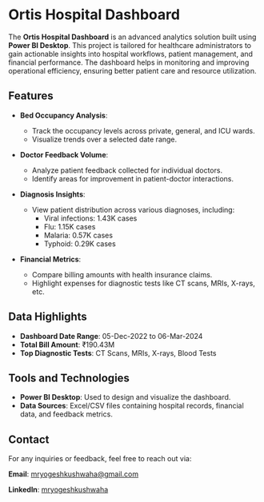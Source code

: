 # Ortis Hospital Dashboard

The **Ortis Hospital Dashboard** is an advanced analytics solution built using **Power BI Desktop**. This project is tailored for healthcare administrators to gain actionable insights into hospital workflows, patient management, and financial performance. The dashboard helps in monitoring and improving operational efficiency, ensuring better patient care and resource utilization.

## Features

- **Bed Occupancy Analysis**:
  - Track the occupancy levels across private, general, and ICU wards.
  - Visualize trends over a selected date range.

- **Doctor Feedback Volume**:
  - Analyze patient feedback collected for individual doctors.
  - Identify areas for improvement in patient-doctor interactions.

- **Diagnosis Insights**:
  - View patient distribution across various diagnoses, including:
    - Viral infections: 1.43K cases
    - Flu: 1.15K cases
    - Malaria: 0.57K cases
    - Typhoid: 0.29K cases

- **Financial Metrics**:
  - Compare billing amounts with health insurance claims.
  - Highlight expenses for diagnostic tests like CT scans, MRIs, X-rays, etc.

## Data Highlights

- **Dashboard Date Range**: 05-Dec-2022 to 06-Mar-2024
- **Total Bill Amount**: ₹190.43M
- **Top Diagnostic Tests**: CT Scans, MRIs, X-rays, Blood Tests

## Tools and Technologies

- **Power BI Desktop**: Used to design and visualize the dashboard.
- **Data Sources**: Excel/CSV files containing hospital records, financial data, and feedback metrics.

## Contact

For any inquiries or feedback, feel free to reach out via:

**Email**: mryogeshkushwaha@gmail.com

**LinkedIn**: [mryogeshkushwaha](https://www.linkedin.com/in/mryogeshkushwaha)

